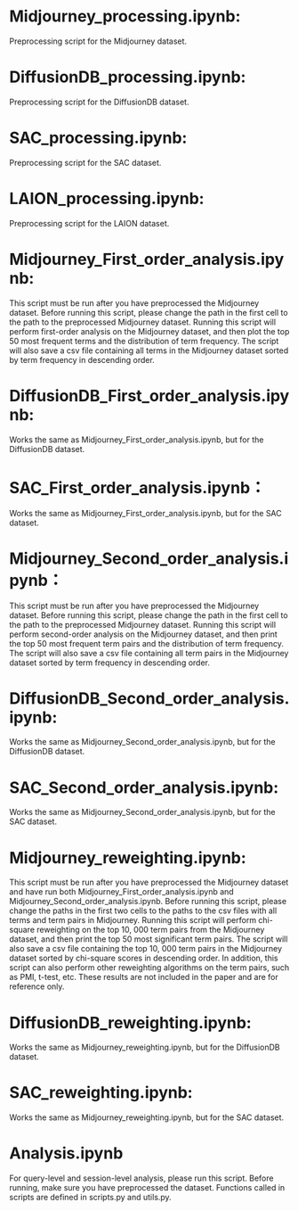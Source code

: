 # Midjourney_processing.ipynb:
Preprocessing script for the Midjourney dataset.


# DiffusionDB_processing.ipynb:
Preprocessing script for the DiffusionDB dataset.


# SAC_processing.ipynb:
Preprocessing script for the SAC dataset.


# LAION_processing.ipynb:
Preprocessing script for the LAION dataset.


# Midjourney_First_order_analysis.ipynb:
This script must be run after you have preprocessed the Midjourney dataset. Before running this script, please change the path in the first cell to the path to the preprocessed Midjourney dataset. Running this script will perform first-order analysis on the Midjourney dataset, and then plot the top 50 most frequent terms and the distribution of term frequency. The script will also save a csv file containing all terms in the Midjourney dataset sorted by term frequency in descending order.


# DiffusionDB_First_order_analysis.ipynb:
Works the same as Midjourney_First_order_analysis.ipynb, but for the DiffusionDB dataset.


# SAC_First_order_analysis.ipynb：
Works the same as Midjourney_First_order_analysis.ipynb, but for the SAC dataset.


# Midjourney_Second_order_analysis.ipynb：
This script must be run after you have preprocessed the Midjourney dataset. Before running this script, please change the path in the first cell to the path to the preprocessed Midjourney dataset. Running this script will perform second-order analysis on the Midjourney dataset, and then print the top 50 most frequent term pairs and the distribution of term frequency. The script will also save a csv file containing all term pairs in the Midjourney dataset sorted by term frequency in descending order.


# DiffusionDB_Second_order_analysis.ipynb:
Works the same as Midjourney_Second_order_analysis.ipynb, but for the DiffusionDB dataset.


# SAC_Second_order_analysis.ipynb:
Works the same as Midjourney_Second_order_analysis.ipynb, but for the SAC dataset.


# Midjourney_reweighting.ipynb:
This script must be run after you have preprocessed the Midjourney dataset and have run both Midjourney_First_order_analysis.ipynb and Midjourney_Second_order_analysis.ipynb. Before running this script, please change the paths in the first two cells to the paths to the csv files with all terms and term pairs in Midjourney. Running this script will perform chi-square reweighting on the top 10, 000 term pairs from the Midjourney dataset, and then print the top 50 most significant term pairs. The script will also save a csv file containing the top 10, 000 term pairs in the Midjourney dataset sorted by chi-square scores in descending order. In addition, this script can also perform other reweighting algorithms on the term pairs, such as PMI, t-test, etc. These results are not included in the paper and are for reference only.


# DiffusionDB_reweighting.ipynb:
Works the same as Midjourney_reweighting.ipynb, but for the DiffusionDB dataset.


# SAC_reweighting.ipynb:
Works the same as Midjourney_reweighting.ipynb, but for the SAC dataset.


# Analysis.ipynb
For query-level and session-level analysis, please run this script. Before running, make sure you have preprocessed the dataset. Functions called in scripts are defined in scripts.py and utils.py.
